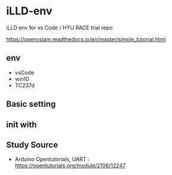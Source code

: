# iLLD-env
iLLD env for vs Code / HYU RACE trial repo


https://openvslam.readthedocs.io/en/master/simple_tutorial.html


## env

- vsCode
- win10
- TC237d


## Basic setting






## init with




## Study Source

- Arduino Opentutorials, UART : https://opentutorials.org/module/2106/12247
